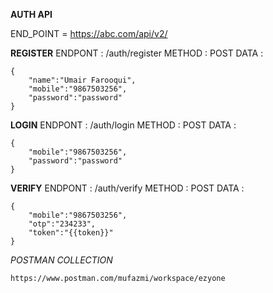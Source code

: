 **AUTH API**

END_POINT = https://abc.com/api/v2/

**REGISTER**
ENDPONT : /auth/register
METHOD : POST
DATA :

```
{
    "name":"Umair Farooqui",
    "mobile":"9867503256",
    "password":"password"
}
```

**LOGIN**
ENDPONT : /auth/login
METHOD : POST
DATA :

```
{
    "mobile":"9867503256",
    "password":"password"
}
```

**VERIFY**
ENDPONT : /auth/verify
METHOD : POST
DATA :

```
{
    "mobile":"9867503256",
    "otp":"234233",
    "token":"{{token}}"
}
```

*POSTMAN COLLECTION*

```
https://www.postman.com/mufazmi/workspace/ezyone
```